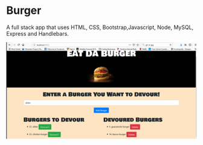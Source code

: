 # Burger
A full stack app that uses HTML, CSS, Bootstrap,Javascript, Node, MySQL, Express and Handlebars. 

<img src="./public/assets/images/burgervideo.gif">
